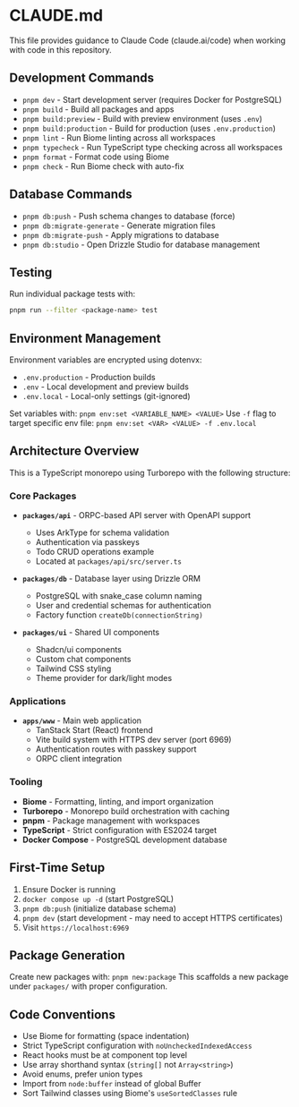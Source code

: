# CLAUDE.md

This file provides guidance to Claude Code (claude.ai/code) when working with code in this repository.

## Development Commands

- `pnpm dev` - Start development server (requires Docker for PostgreSQL)
- `pnpm build` - Build all packages and apps
- `pnpm build:preview` - Build with preview environment (uses `.env`)
- `pnpm build:production` - Build for production (uses `.env.production`)
- `pnpm lint` - Run Biome linting across all workspaces
- `pnpm typecheck` - Run TypeScript type checking across all workspaces
- `pnpm format` - Format code using Biome
- `pnpm check` - Run Biome check with auto-fix

## Database Commands

- `pnpm db:push` - Push schema changes to database (force)
- `pnpm db:migrate-generate` - Generate migration files
- `pnpm db:migrate-push` - Apply migrations to database
- `pnpm db:studio` - Open Drizzle Studio for database management

## Testing

Run individual package tests with:

```bash
pnpm run --filter <package-name> test
```

## Environment Management

Environment variables are encrypted using dotenvx:

- `.env.production` - Production builds
- `.env` - Local development and preview builds  
- `.env.local` - Local-only settings (git-ignored)

Set variables with: `pnpm env:set <VARIABLE_NAME> <VALUE>`
Use `-f` flag to target specific env file: `pnpm env:set <VAR> <VALUE> -f .env.local`

## Architecture Overview

This is a TypeScript monorepo using Turborepo with the following structure:

### Core Packages

- **`packages/api`** - ORPC-based API server with OpenAPI support
  - Uses ArkType for schema validation
  - Authentication via passkeys
  - Todo CRUD operations example
  - Located at `packages/api/src/server.ts`

- **`packages/db`** - Database layer using Drizzle ORM
  - PostgreSQL with snake_case column naming
  - User and credential schemas for authentication
  - Factory function `createDb(connectionString)`

- **`packages/ui`** - Shared UI components
  - Shadcn/ui components
  - Custom chat components
  - Tailwind CSS styling
  - Theme provider for dark/light modes

### Applications

- **`apps/www`** - Main web application
  - TanStack Start (React) frontend
  - Vite build system with HTTPS dev server (port 6969)
  - Authentication routes with passkey support
  - ORPC client integration

### Tooling

- **Biome** - Formatting, linting, and import organization
- **Turborepo** - Monorepo build orchestration with caching
- **pnpm** - Package management with workspaces
- **TypeScript** - Strict configuration with ES2024 target
- **Docker Compose** - PostgreSQL development database

## First-Time Setup

1. Ensure Docker is running
2. `docker compose up -d` (start PostgreSQL)
3. `pnpm db:push` (initialize database schema)
4. `pnpm dev` (start development - may need to accept HTTPS certificates)
5. Visit `https://localhost:6969`

## Package Generation

Create new packages with: `pnpm new:package`
This scaffolds a new package under `packages/` with proper configuration.

## Code Conventions

- Use Biome for formatting (space indentation)
- Strict TypeScript configuration with `noUncheckedIndexedAccess`
- React hooks must be at component top level
- Use array shorthand syntax (`string[]` not `Array<string>`)
- Avoid enums, prefer union types
- Import from `node:buffer` instead of global Buffer
- Sort Tailwind classes using Biome's `useSortedClasses` rule
